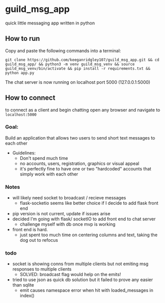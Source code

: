 # guild_msg_app
quick little messaging app written in python 

## How to run
Copy and paste the following commands into a terminal: 
```
git clone https://github.com/keeganridgley107/guild_msg_app.git && cd guild_msg_app/ && python3 -m venv guild_msg_venv && source guild_msg_venv/bin/activate && pip install -r requirements.txt && python app.py
```
The chat server is now running on localhost port 5000 (127.0.0.1:5000)

## How to connect

to connect as a client and begin chatting open any browser and navigate to `localhost:5000`


### Goal:

Build an application that allows two users to send short text messages to each other

- Guidelines: 
    - Don't spend much time  
    - no accounts, users, registration, graphics or visual appeal 
    - it's perfectly fine to have one or two "hardcoded" accounts that simply work with each other


### Notes

- will likely need socket to broadcast / recieve messages
    - flask-socketio seems like better choice if I decide to add flask front end 
- pip version is not current, update if issues arise
- decided I'm going with flask/ socketIO to add front end to chat server 
    - challenge myself with db once mvp is working
- front end is hard. 
    - just spent too much time on centering columns and text, taking the dog out to refocus 

### todo

- socket is showing conns from multiple clients but not emiting msg responses to multiple clients 
    - SOLVED: broadcast flag would help on the emits!
- tried to use json as quick db solution but it failed to prove any easier than sqlite 
    - emit causes namespace error when hit with loaded_messages in index()
    

